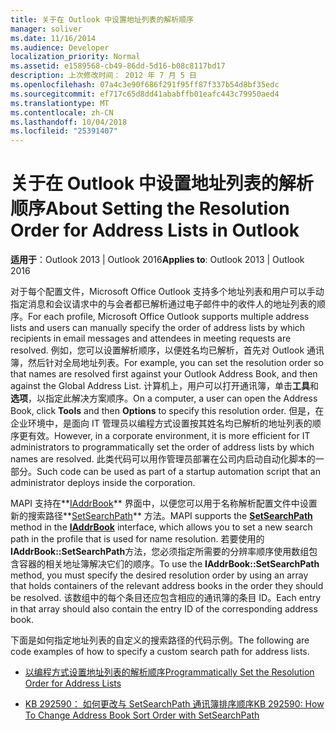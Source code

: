 ```yaml
---
title: 关于在 Outlook 中设置地址列表的解析顺序
manager: soliver
ms.date: 11/16/2014
ms.audience: Developer
localization_priority: Normal
ms.assetid: e1589568-cb49-86dd-5d16-b08c8117bd17
description: 上次修改时间： 2012 年 7 月 5 日
ms.openlocfilehash: 07a4c3e90f686f291f95ff87f337b54d8bf35edc
ms.sourcegitcommit: ef717c65d8dd41ababffb01eafc443c79950aed4
ms.translationtype: MT
ms.contentlocale: zh-CN
ms.lasthandoff: 10/04/2018
ms.locfileid: "25391407"
---
```

# <a name="about-setting-the-resolution-order-for-address-lists-in-outlook"></a><span data-ttu-id="9a0a5-103">关于在 Outlook 中设置地址列表的解析顺序</span><span class="sxs-lookup"><span data-stu-id="9a0a5-103">About Setting the Resolution Order for Address Lists in Outlook</span></span>

  
  
<span data-ttu-id="9a0a5-104">**适用于**：Outlook 2013 | Outlook 2016</span><span class="sxs-lookup"><span data-stu-id="9a0a5-104">**Applies to**: Outlook 2013 | Outlook 2016</span></span> 
  
<span data-ttu-id="9a0a5-105">对于每个配置文件，Microsoft Office Outlook 支持多个地址列表和用户可以手动指定消息和会议请求中的与会者都已解析通过电子邮件中的收件人的地址列表的顺序。</span><span class="sxs-lookup"><span data-stu-id="9a0a5-105">For each profile, Microsoft Office Outlook supports multiple address lists and users can manually specify the order of address lists by which recipients in email messages and attendees in meeting requests are resolved.</span></span> <span data-ttu-id="9a0a5-106">例如，您可以设置解析顺序，以便姓名均已解析，首先对 Outlook 通讯簿，然后针对全局地址列表。</span><span class="sxs-lookup"><span data-stu-id="9a0a5-106">For example, you can set the resolution order so that names are resolved first against your Outlook Address Book, and then against the Global Address List.</span></span> <span data-ttu-id="9a0a5-107">计算机上，用户可以打开通讯簿，单击**工具**和**选项**，以指定此解决方案顺序。</span><span class="sxs-lookup"><span data-stu-id="9a0a5-107">On a computer, a user can open the Address Book, click **Tools** and then **Options** to specify this resolution order.</span></span> <span data-ttu-id="9a0a5-108">但是，在企业环境中，是面向 IT 管理员以编程方式设置按其姓名均已解析的地址列表的顺序更有效。</span><span class="sxs-lookup"><span data-stu-id="9a0a5-108">However, in a corporate environment, it is more efficient for IT administrators to programmatically set the order of address lists by which names are resolved.</span></span> <span data-ttu-id="9a0a5-109">此类代码可以用作管理员部署在公司内启动自动化脚本的一部分。</span><span class="sxs-lookup"><span data-stu-id="9a0a5-109">Such code can be used as part of a startup automation script that an administrator deploys inside the corporation.</span></span> 
  
<span data-ttu-id="9a0a5-110">MAPI 支持在**[IAddrBook](iaddrbookimapiprop.md)** 界面中，以便您可以用于名称解析配置文件中设置新的搜索路径**[SetSearchPath](iaddrbook-getsearchpath.md)** 方法。</span><span class="sxs-lookup"><span data-stu-id="9a0a5-110">MAPI supports the **[SetSearchPath](iaddrbook-getsearchpath.md)** method in the **[IAddrBook](iaddrbookimapiprop.md)** interface, which allows you to set a new search path in the profile that is used for name resolution.</span></span> <span data-ttu-id="9a0a5-111">若要使用的**IAddrBook::SetSearchPath**方法，您必须指定所需要的分辨率顺序使用数组包含容器的相关地址簿解决它们的顺序。</span><span class="sxs-lookup"><span data-stu-id="9a0a5-111">To use the **IAddrBook::SetSearchPath** method, you must specify the desired resolution order by using an array that holds containers of the relevant address books in the order they should be resolved.</span></span> <span data-ttu-id="9a0a5-112">该数组中的每个条目还应包含相应的通讯簿的条目 ID。</span><span class="sxs-lookup"><span data-stu-id="9a0a5-112">Each entry in that array should also contain the entry ID of the corresponding address book.</span></span> 
  
<span data-ttu-id="9a0a5-113">下面是如何指定地址列表的自定义的搜索路径的代码示例。</span><span class="sxs-lookup"><span data-stu-id="9a0a5-113">The following are code examples of how to specify a custom search path for address lists.</span></span>
  
- [<span data-ttu-id="9a0a5-114">以编程方式设置地址列表的解析顺序</span><span class="sxs-lookup"><span data-stu-id="9a0a5-114">Programmatically Set the Resolution Order for Address Lists</span></span>](how-to-programmatically-set-the-resolution-order-for-address-lists.md)
    
- [<span data-ttu-id="9a0a5-115">KB 292590： 如何更改与 SetSearchPath 通讯簿排序顺序</span><span class="sxs-lookup"><span data-stu-id="9a0a5-115">KB 292590: How To Change Address Book Sort Order with SetSearchPath</span></span>](https://support.microsoft.com/kb/292590)
    

